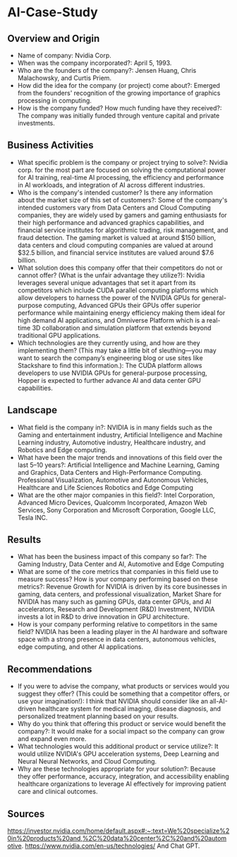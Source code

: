 # AI-Case-Study
## Overview and Origin
* Name of company:
Nvidia Corp. 
* When was the company incorporated?:
April 5, 1993.
* Who are the founders of the company?:
Jensen Huang, Chris Malachowsky, and Curtis Priem.
* How did the idea for the company (or project) come about?:
Emerged from the founders' recognition of the growing importance of graphics processing in computing. 
* How is the company funded? How much funding have they received?:
The company was initially funded through venture capital and private investments.
## Business Activities
* What specific problem is the company or project trying to solve?:
Nvidia corp. for the most part are focused on solving the computational power for AI training, real-time AI processing, the efficiency and performance in AI workloads, and integration of AI across different industries.  
* Who is the company's intended customer? Is there any information about the market size of this set of customers?:
Some of the company's intended customers vary from Data Centers and Cloud Computing companies, they are widely used by gamers and gaming enthusiasts for their high performance and advanced graphics capabilities, and financial service institutes for algorithmic trading, risk management, and fraud detection. The gaming market is valued at around $150 billion, data centers and cloud computing companies are valued at around $32.5 billion, and financial service institutes are valued around $7.6 billion.    
* What solution does this company offer that their competitors do not or cannot offer? (What is the unfair advantage they utilize?):
Nvidia leverages several unique advantages that set it apart from its competitors which include CUDA parallel computing platforms which allow developers to harness the power of the NVIDIA GPUs for general-purpose computing, Advanced GPUs their GPUs offer superior performance while maintaining energy efficiency making them ideal for high demand AI applications, and Omniverse Platform which is a real-time 3D collaboration and simulation platform that extends beyond traditional GPU applications. 
* Which technologies are they currently using, and how are they implementing them? (This may take a little bit of sleuthing&mdash;you may want to search the company’s engineering blog or use sites like Stackshare to find this information.):
The CUDA platform allows developers to use NVIDIA GPUs for general-purpose processing, Hopper is expected to further advance AI and data center GPU capabilities. 
## Landscape

* What field is the company in?:
NVIDIA is in many fields such as the Gaming and entertainment industry, Artificial Intelligence and Machine Learning industry, Automotive industry, Healthcare industry, and Robotics and Edge computing. 
* What have been the major trends and innovations of this field over the last 5&ndash;10 years?:
Artificial Intelligence and Machine Learning, Gaming and Graphics, Data Centers and High-Performance Computing. Professional Visualization, Automotive and Autonomous Vehicles, Healthcare and Life Sciences Robotics and Edge Computing
* What are the other major companies in this field?:
Intel Corporation, Advanced Micro Devices, Qualcomm Incorporated, Amazon Web Services, Sony Corporation and Microsoft Corporation, Google LLC, Tesla INC. 
## Results

* What has been the business impact of this company so far?:
The Gaming Industry, Data Center and AI, Automotive and Edge Computing  
* What are some of the core metrics that companies in this field use to measure success? How is your company performing based on these metrics?:
Revenue Growth for NVIDIA is driven by its core businesses in gaming, data centers, and professional visualization, Market Share for NVIDIA has many such as gaming GPUs, data center GPUs, and AI accelerators, Research and Development (R&D) Investment, NVIDIA invests a lot in R&D to drive innovation in GPU architecture. 
* How is your company performing relative to competitors in the same field?
NVIDIA has been a leading player in the AI hardware and software space with a strong presence in data centers, autonomous vehicles, edge computing, and other AI applications. 
## Recommendations

* If you were to advise the company, what products or services would you suggest they offer? (This could be something that a competitor offers, or use your imagination!):
I think that NVIDIA should consider like an all-AI-driven healthcare system for medical imaging, disease diagnosis, and personalized treatment planning based on your results.  
* Why do you think that offering this product or service would benefit the company?:
It would make for a social impact so the company can grow and expand even more. 
* What technologies would this additional product or service utilize?:
It would utilize NVIDIA's GPU acceleration systems, Deep Learning and Neural Neural Networks, and Cloud Computing. 
* Why are these technologies appropriate for your solution?:
Because they offer performance, accuracy, integration, and accessibility enabling healthcare organizations to leverage AI effectively for improving patient care and clinical outcomes.

## Sources 
https://investor.nvidia.com/home/default.aspx#:~:text=We%20specialize%20in%20products%20and,%2C%20data%20center%2C%20and%20automotive.
https://www.nvidia.com/en-us/technologies/
And Chat GPT. 
